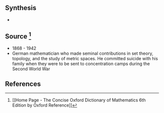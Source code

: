 ## Synthesis
- 
## Source [^1]
- 1868 - 1942
- German mathematician who made seminal contributions in set theory, topology, and the study of metric spaces. He committed suicide with his family when they were to be sent to concentration camps during the Second World War
## References

[^1]: [[Home Page - The Concise Oxford Dictionary of Mathematics 6th Edition by Oxford Reference]]